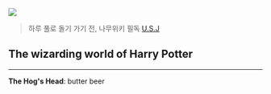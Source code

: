 ![](https://i.namu.wiki/i/pM5pw8bUBdTt3utiygeCjDWCHEFmhOo5OMMmk1Yk2N0hr1vhRaktKEctmfsX3qzCaLQUOCzqLrlRzMSEFDM19h1S19T2OSYSwwsGyK855GNCId_SB6pdKObF_hpM1wMs2P3GdsL0_QQNcw2uWWC1aQ.webp) 


>하루 풀로 돌기
>가기 전, 나무위키 필독 [U.S.J](https://namu.wiki/w/%EC%9C%A0%EB%8B%88%EB%B2%84%EC%84%A4%20%EC%8A%A4%ED%8A%9C%EB%94%94%EC%98%A4%20%EC%9E%AC%ED%8C%AC)

## The wizarding world of Harry Potter
---
  
**The Hog's Head**: butter beer